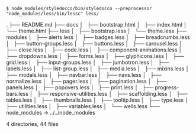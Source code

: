 
`$ node_modules/styledocco/bin/styledocco --preprocessor "node_modules/less/bin/lessc" less/`

.
├── README.md
├── docs
│   ├── bootstrap.html
│   ├── index.html
│   └── theme.html
├── less
│   ├── bootstrap.less
│   └── theme.less
├── modules
│   ├── alerts.less
│   ├── badges.less
│   ├── breadcrumbs.less
│   ├── button-groups.less
│   ├── buttons.less
│   ├── carousel.less
│   ├── close.less
│   ├── code.less
│   ├── component-animations.less
│   ├── dropdowns.less
│   ├── forms.less
│   ├── glyphicons.less
│   ├── grid.less
│   ├── input-groups.less
│   ├── jumbotron.less
│   ├── labels.less
│   ├── list-group.less
│   ├── media.less
│   ├── mixins.less
│   ├── modals.less
│   ├── navbar.less
│   ├── navs.less
│   ├── normalize.less
│   ├── pager.less
│   ├── pagination.less
│   ├── panels.less
│   ├── popovers.less
│   ├── print.less
│   ├── progress-bars.less
│   ├── responsive-utilities.less
│   ├── scaffolding.less
│   ├── tables.less
│   ├── thumbnails.less
│   ├── tooltip.less
│   ├── type.less
│   ├── utilities.less
│   ├── variables.less
│   └── wells.less
└── node_modules -> ../../node_modules

4 directories, 44 files
